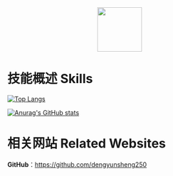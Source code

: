 <div id="header" align="center">
  <img src="https://media.giphy.com/media/M9gbBd9nbDrOTu1Mqx/giphy.gif" width="100"/>
</div>


# 技能概述 Skills

[![Top Langs](https://github-readme-stats.vercel.app/api/top-langs/?username=dengyunsheng250&hide=HTML,css,php&layout=compact&show_icons=true)](https://github.com/anuraghazra/github-readme-stats)

[![Anurag's GitHub stats](https://github-readme-stats.vercel.app/api?username=dengyunsheng250&show_icons=true)](https://github.com/anuraghazra/github-readme-stats)

# 相关网站 Related Websites

**GitHub**：https://github.com/dengyunsheng250


<!--
**dengyunsheng250/dengyunsheng250** is a ✨ _special_ ✨ repository because its `README.md` (this file) appears on your GitHub profile.

Here are some ideas to get you started:

- 🔭 I’m currently working on ...
- 🌱 I’m currently learning ...
- 👯 I’m looking to collaborate on ...
- 🤔 I’m looking for help with ...
- 💬 Ask me about ...
- 📫 How to reach me: ...
- 😄 Pronouns: ...
- ⚡ Fun fact: ...
-->
